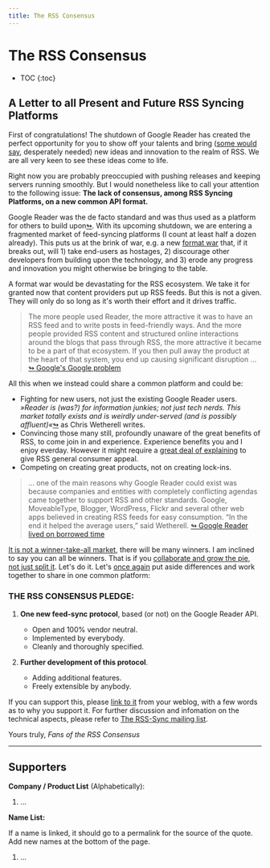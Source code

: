 ```yaml
---
title: The RSS Consensus
---
```


# The RSS Consensus

* TOC
{:toc}

## A Letter to all Present and Future RSS Syncing Platforms

First of congratulations! The shutdown of Google Reader has created the perfect opportunity for you to show off your talents and bring ([some would say][n1], desperately needed) new ideas and innovation to the realm of RSS. We are all very keen to see these ideas come to life. 

Right now you are probably preoccupied with pushing releases and keeping servers running smoothly. But I would nonetheless like to call your attention to the following issue: **The lack of consensus, among RSS Syncing Platforms, on a new common API format.**

Google Reader was the de facto standard and was thus used as a platform for others to build upon[&#x21ac;][n2]. With its upcoming shutdown, we are entering a fragmented market of feed-syncing platforms (I count at least half a dozen already). This puts us at the brink of war, e.g. a new [format war][n3] that, if it breaks out, will 1) take end-users as hostages, 2) discourage other developers from building upon the technology, and 3) erode any progress and innovation you might otherwise be bringing to the table.

A format war would be devastating for the RSS ecosystem. We take it for granted now that content providers put up RSS feeds. But this is not a given. They will only do so long as it's worth their effort and it drives traffic.

> The more people used Reader, the more attractive it was to have an RSS feed and to write posts in feed-friendly ways. And the more people provided RSS content and structured online interactions around the blogs that pass through RSS, the more attractive it became to be a part of that ecosystem. If you then pull away the product at the heart of that system, you end up causing significant disruption … [&#x21ac; Google's Google problem][n7]

All this when we instead could share a common platform and could be:

* Fighting for new users, not just the existing Google Reader users. *»Reader is (was?) for information junkies; not just tech nerds. This market totally exists and is weirdly under-served (and is possibly affluent)«*[&#x21ac;][n9] as Chris Wetherell writes.
* Convincing those many still, profoundly unaware of the great benefits of RSS, to come join in and experience. Experience benefits you and I enjoy everday. However it might require a [great deal of explaining][n10] to give RSS general consumer appeal.
* Competing on creating great products, not on creating lock-ins. 

> … one of the main reasons why Google Reader could exist was because companies and entities with completely conflicting agendas came together to support RSS and other standards. Google, MoveableType, Blogger, WordPress, Flickr and several other web apps believed in creating RSS feeds for easy consumption. “In the end it helped the average users,” said Wetherell. [&#x21ac; Google Reader lived on borrowed time][n8]

[It is not a winner-take-all market][n14], there will be many winners. I am inclined to say you can all be winners. That is if you [collaborate and grow the pie, not just split it][n11]. Let's do it. Let's [once again][n13] put aside differences and work together to share in one common platform:

### THE RSS CONSENSUS PLEDGE:

1. **One new feed-sync protocol**, based (or not) on the Google Reader API.

    * Open and 100% vendor neutral.
    * Implemented by everybody.
    * Cleanly and thoroughly specified.

2. **Further development of this protocol**.

    * Adding additional features.
    * Freely extensible by anybody.

If you can support this, please [link to it](http://rss-sync.github.io/Open-Reader-API/rssconsensus/) from your weblog, with a few words as to why you support it. For further discussion and infomation on the technical aspects, please refer to [The RSS-Sync mailing list](http://lists.ranchero.com/listinfo.cgi/rss-sync-ranchero.com).

Yours truly,
*Fans of the RSS Consensus*


[n1]: http://techcrunch.com/2013/03/17/good-riddance-google-reader/ "Good Riddance, Google Reader"

[n2]: http://www.pastemagazine.com/articles/2013/03/the-sad-end-of-google-reader-and-what-it-says-abou.html "The Sad End of Google Reader and What it Says About The Music Business"

[n3]: http://en.wikipedia.org/wiki/Format_war "VHS vs. Betamax; HD DVD vs. Blu-ray; RSS vs. ATOM."

[n7]: http://www.economist.com/blogs/freeexchange/2013/03/utilities "Google's Google problem"

[n8]: http://gigaom.com/2013/03/13/chris-wetherll-google-reader/ "Google Reader lived on borrowed time: creator Chris Wetherell reflects"

[n9]: https://plus.google.com/101851274707291135260/posts/FipoiXvRaa3 "Wethrell on Google Reader"

[n10]: http://techcrunch.com/2013/03/13/google-readers-death-is-proof-that-rss-always-suffered-from-lack-of-consumer-appeal/ "Google Reader’s Death Is Proof That RSS Always Suffered From Lack Of Consumer Appeal"

[n11]: http://blogs.hbr.org/cs/2011/06/collaborate_to_grow_the_pie_no.html "Collaborate to Grow the Pie, Not Just Split It"

[n13]: http://www.intertwingly.net/wiki/pie/RoadMap#head-74b5d46318b48115b07ab1a2e77cb22df987c284 "Support for The Atom Syndication Format and Publishing Protocol"

[n14]: http://jonas.sekamane.com/2013/04/not-winner-take-all/ "Not Winner Take All"

*****

## Supporters

**Company / Product List** (Alphabetically):

1. ...


**Name List:**

If a name is linked, it should go to a permalink for the source of the quote. Add new names at the bottom of the page.

1. ...

